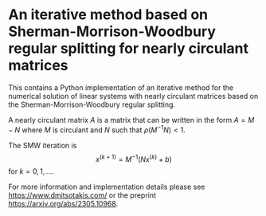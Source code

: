 # An iterative method based on Sherman-Morrison-Woodbury regular splitting for nearly circulant matrices

This contains a Python implementation of an iterative method for the numerical solution of linear systems with nearly circulant matrices based on the Sherman-Morrison-Woodbury regular splitting.

A nearly circulant matrix $A$ is a matrix that can be written in the form $A=M-N$ where $M$ is circulant and $N$ such that $\rho( M^{-1}N)<1$.

The SMW iteration is 
$$x^{(k+1)}=M^{-1}(Nx^{(k)}+b)$$
for $k=0,1,\dots$.

For more information and implementation details please see https://www.dmitsotakis.com/ or the preprint https://arxiv.org/abs/2305.10968.
